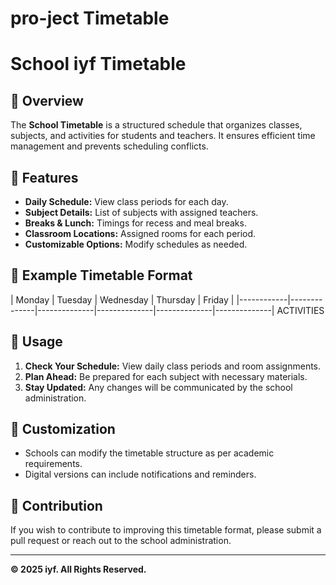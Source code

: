 # pro-ject Timetable
# School iyf Timetable

## 📌 Overview
The **School Timetable** is a structured schedule that organizes classes, subjects, and activities for students and teachers. It ensures efficient time management and prevents scheduling conflicts.

## 🏫 Features
- **Daily Schedule:** View class periods for each day.
- **Subject Details:** List of subjects with assigned teachers.
- **Breaks & Lunch:** Timings for recess and meal breaks.
- **Classroom Locations:** Assigned rooms for each period.
- **Customizable Options:** Modify schedules as needed.

## 📅 Example Timetable Format

  | Monday        | Tuesday       | Wednesday     | Thursday      | Friday        |
|------------|--------------|--------------|--------------|--------------|--------------|
ACTIVITIES

## 📌 Usage
1. **Check Your Schedule:** View daily class periods and room assignments.
2. **Plan Ahead:** Be prepared for each subject with necessary materials.
3. **Stay Updated:** Any changes will be communicated by the school administration.

## 🚀 Customization
- Schools can modify the timetable structure as per academic requirements.
- Digital versions can include notifications and reminders.

## 📝 Contribution
If you wish to contribute to improving this timetable format, please submit a pull request or reach out to the school administration.



---
**© 2025 iyf. All Rights Reserved.**

